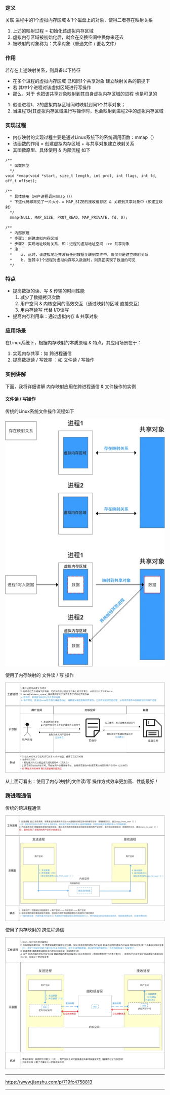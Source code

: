 ### 定义
关联 进程中的1个虚拟内存区域 & 1个磁盘上的对象，使得二者存在映射关系

1.  上述的映射过程 = 初始化该虚拟内存区域
2.  虚拟内存区域被初始化后，就会在交换空间中换你来还去
3.  被映射的对象称为：共享对象（普通文件 / 匿名文件）

### 作用
若存在上述映射关系，则具备以下特征

*   在多个进程的虚拟内存区域 已和同1个共享对象 建立映射关系的前提下
*   若 其中1个进程对该虚拟区域进行写操作
*   那么，对于 也把该共享对象映射到其自身虚拟内存区域的进程 也是可见的

1.  假设进程1、2的虚拟内存区域同时映射到同1个共享对象；
2.  当进程1对其虚拟内存区域进行写操作时，也会映射到进程2中的虚拟内存区域

### 实现过程

*   内存映射的实现过程主要是通过Linux系统下的系统调用函数：mmap（）
*   该函数的作用 = 创建虚拟内存区域 + 与共享对象建立映射关系
*   其函数原型、具体使用 & 内部流程 如下
```
/**
  * 函数原型
  */
void *mmap(void *start, size_t length, int prot, int flags, int fd, off_t offset);

/**
  * 具体使用（用户进程调用mmap（））
  * 下述代码即常见了一片大小 = MAP_SIZE的接收缓存区 & 关联到共享对象中（即建立映射）
  */
  mmap(NULL, MAP_SIZE, PROT_READ, MAP_PRIVATE, fd, 0);

/**
  * 内部原理
  * 步骤1：创建虚拟内存区域
  * 步骤2：实现地址映射关系，即：进程的虚拟地址空间 ->> 共享对象
  * 注： 
  *    a. 此时，该虚拟地址并没有任何数据关联到文件中，仅仅只是建立映射关系
  *    b. 当其中1个进程对虚拟内存写入数据时，则真正实现了数据的可见
  */
```
###  特点
*   提高数据的读、写 & 传输的时间性能
    1.  减少了数据拷贝次数
    2.  用户空间 & 内核空间的高效交互（通过映射的区域 直接交互）
    3.  用内存读写 代替 I/O读写
*   提高内存利用率：通过虚拟内存 & 共享对象

### 应用场景
在Linux系统下，根据内存映射的本质原理 & 特点，其应用场景在于：

1.  实现内存共享：如 跨进程通信
2.  提高数据读 / 写效率 ：如 文件读 / 写操作
### 实例讲解
下面，我将详细讲解 内存映射应用在跨进程通信 & 文件操作的实例

####    文件读 / 写操作
传统的Linux系统文件操作流程如下

![](0.png)

使用了内存映射的 文件读 / 写 操作

![](1.png)

从上面可看出：使用了内存映射的文件读/写 操作方式效率更加高、性能最好！

### 跨进程通信
传统的跨进程通信

![](2.png)

使用了内存映射的 跨进程通信

![](3.png)

***
https://www.jianshu.com/p/719fc4758813
***
